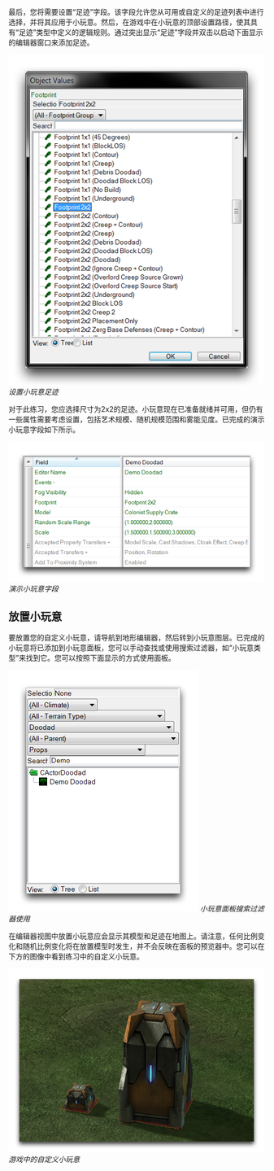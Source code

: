 最后，您将需要设置“足迹”字段。该字段允许您从可用或自定义的足迹列表中进行选择，并将其应用于小玩意。然后，在游戏中在小玩意的顶部设置路径，使其具有“足迹”类型中定义的逻辑规则。通过突出显示“足迹”字段并双击以启动下面显示的编辑器窗口来添加足迹。

![设置小玩意足迹](./resources/064_Doodad_Actors9.png)
*设置小玩意足迹*

对于此练习，您应选择尺寸为2x2的足迹。小玩意现在已准备就绪并可用，但仍有一些属性需要考虑设置，包括艺术规模、随机规模范围和雾能见度。已完成的演示小玩意字段如下所示。

[![演示小玩意字段](./resources/064_Doodad_Actors10.png)](./resources/064_Doodad_Actors10.png)
*演示小玩意字段*

## 放置小玩意

要放置您的自定义小玩意，请导航到地形编辑器，然后转到小玩意图层。已完成的小玩意将已添加到小玩意面板，您可以手动查找或使用搜索过滤器，如“小玩意类型”来找到它。您可以按照下面显示的方式使用面板。

![小玩意面板搜索过滤器使用](./resources/064_Doodad_Actors11.png)
*小玩意面板搜索过滤器使用*

在编辑器视图中放置小玩意应会显示其模型和足迹在地图上。请注意，任何比例变化和随机比例变化将在放置模型时发生，并不会反映在面板的预览器中。您可以在下方的图像中看到练习中的自定义小玩意。

[![游戏中的自定义小玩意](./resources/064_Doodad_Actors12.png)](./resources/064_Doodad_Actors12.png)
*游戏中的自定义小玩意*